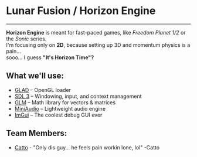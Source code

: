 # Lunar Fusion / Horizon Engine

---

**Horizon Engine** is meant for fast-paced games, like *Freedom Planet 1/2* or the *Sonic* series.  
I'm focusing only on **2D**, because setting up 3D and momentum physics is a pain…  
sooo… I guess **"It's Horizon Time"?**

## What we'll use:
- [GLAD](https://glad.dav1d.de/#language=c&specification=gl&api=gl%3D3.3&api=gles1%3Dnone&api=gles2%3Dnone&api=glsc2%3Dnone&profile=core&extensions=GL_ARB_blend_func_extended&extensions=GL_ARB_framebuffer_object&extensions=GL_ARB_framebuffer_sRGB&extensions=GL_ARB_instanced_arrays&extensions=GL_ARB_multi_draw_indirect&extensions=GL_ARB_texture_compression_bptc&extensions=GL_ARB_texture_float&extensions=GL_ARB_texture_storage&extensions=GL_ARB_vertex_array_object&extensions=GL_ARB_vertex_buffer_object&loader=on) – OpenGL loader
- [SDL 3](https://github.com/libsdl-org/SDL/releases/tag/release-3.2.20) – Windowing, input, and context management
- [GLM](https://github.com/g-truc/glm/releases/tag/1.0.1) – Math library for vectors & matrices
- [MiniAudio](https://github.com/mackron/miniaudio/releases/tag/0.11.22) – Lightweight audio engine
- [ImGui](https://github.com/ocornut/imgui/releases/tag/v1.92.2b) – The coolest debug GUI ever

## Team Members:
- [Catto](https://bsky.app/profile/catto.has.fish) - "Only dis guy... he feels pain workin lone, lol" -Catto
